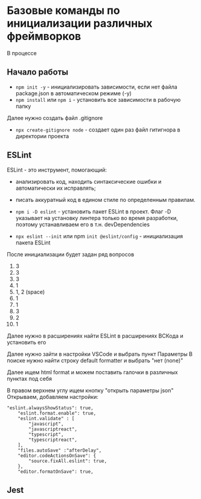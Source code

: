 # Базовые команды по инициализации различных фреймворков

В процессе

## Начало работы

- `npm init -y` - инициализировать зависимости, если нет файла package.json в автоматическом режиме (-y)
- `npm install` или `npm i` - установить все зависимости в рабочую папку

Далее нужно создать файл .gitignore

- `npx create-gitignore node` - создает один раз файл гитигнора в директории проекта

## ESLint

ESLint - это инструмент, помогающий:
- анализировать код, находить синтаксические ошибки и автоматически их исправлять;
- писать аккуратный код в едином стиле по определенным правилам.

- `npm i -D eslint` - установить пакет ESLint в проект. Флаг -D указывает на установку линтера только во время разработки, поэтому устанавливаем его в т.н. devDependencies

- `npx eslint --init` или npm `init @eslint/config` - инициализация пакета ESLint

После инициализации будет задан ряд вопросов
1. 3
2. 3
3. 3
4. 1
5. 1, 2 (space)
6. 1
7. 1
8. 3
9. 2
10. 1

Далее нужно в расширениях найти ESLint в расширениях ВСКода и установить его

Далее нужно зайти в настройки VSCode и выбрать пункт Параметры
В поиске нужно найти строку default formatter и выбрать "нет (none)"

Далее ищем html format и можем поставить галочки в различных пунктах под себя

В правом верхнем углу ищем кнопку "открыть параметры json"
Открываем, добавляем настройки:

```
"eslint.alwaysShowStatus": true, 
    "eslint.format.enable": true, 
    "eslint.validate" : [ 
        "javascript", 
        "javascriptreact", 
        "typescript", 
        "typescriptreact", 
    ], 
    "files.autoSave" :"afterDelay", 
    "editor.codeActionsOnSave": { 
        "source.fixAll.eslint": true, 
    }, 
    "editor.formatOnSave": true,
```


## Jest